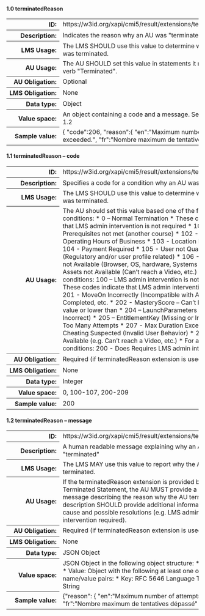 #### 1.0 terminatedReason

<table>
    <tr><th align="right" nowrap>ID:</th><td>https://w3id.org/xapi/cmi5/result/extensions/terminatedReason</td></tr>
    <tr><th align="right" nowrap>Description:</th><td>Indicates the reason why an AU was "terminated"</td></tr>
    <tr><th align="right" nowrap>LMS Usage:</th><td>The LMS SHOULD use this value to determine why the session was terminated. </td></tr>
    <tr><th align="right" nowrap>AU Usage:</th><td>The AU SHOULD set this value in statements it makes with the verb "Terminated". </td></tr>
    <tr><th align="right" nowrap>AU Obligation:</th><td>Optional</td></tr>
    <tr><th align="right" nowrap>LMS Obligation:</th><td>None</td></tr>
    <tr><th align="right" nowrap>Data type:</th><td>Object</td></tr>
    <tr><th align="right" nowrap>Value space:</th><td>An object containing a code and a message.  See sections 1.1, 1.2</td></tr>
    <tr><th align="right" nowrap>Sample value:</th><td>{ "code":206, "reason":{ "en":"Maximum number of attempts exceeded.", "fr":"Nombre maximum de tentatives dépassé" } }</td></tr>
</table>

#### 1.1 terminatedReason – code  

<table>
    <tr><th align="right" nowrap>ID:</th><td>https://w3id.org/xapi/cmi5/result/extensions/terminatedReason</td></tr>
    <tr><th align="right" nowrap>Description:</th><td>Specifies a code for a condition why an AU was "terminated" </td></tr>
    <tr><th align="right" nowrap>LMS Usage:</th><td>The LMS SHOULD use this value to determine why the session was terminated. </td></tr>
    <tr><th align="right" nowrap>AU Usage:</th><td>The AU should set this value based one of the following conditions:
* 0 – Normal Termination
* These codes indicate that LMS admin intervention is not required 
* 101 - Prerequisites not met (another course)
* 102 - Time Bounds – Operating Hours of Business
* 103 - Location Restriction
* 104 - Payment Required
* 105 - User not Qualified (Regulatory and/or user profile related)
* 106 - Dependencies not Available (Browser, OS, hardware, Systems etc.)
* 107 - Assets not Available (Can’t reach a Video, etc.) 
* For all other conditions: 100 – LMS admin intervention is not required 
* These codes indicate that LMS admin intervention is required 
* 201 - MoveOn Incorrectly (Incompatible with AU) – Passed, Completed, etc. 
* 202 - MasteryScore – Can’t be obtainable value or lower than 
* 204 – LaunchParameters (Missing or Incorrect)
* 205 – EntitlementKey (Missing or Invalid)
* 206 - Too Many Attempts
* 207 - Max Duration Exceeded
* 208 - Cheating Suspected (Invalid User Behavior)
* 209 - Assets not Available (e.g. Can’t reach a Video, etc.)
* For all other conditions: 200 - Does Requires LMS admin intervention</td></tr>
    <tr><th align="right" nowrap>AU Obligation:</th><td>Required (if terminatedReason extension is used)</td></tr>
    <tr><th align="right" nowrap>LMS Obligation:</th><td>None</td></tr>
    <tr><th align="right" nowrap>Data type:</th><td>Integer</td></tr>
    <tr><th align="right" nowrap>Value space:</th><td>0, 100-107, 200-209</td></tr>
    <tr><th align="right" nowrap>Sample value:</th><td>200</td></tr>
</table>

#### 1.2 terminatedReason – message  

<table>
    <tr><th align="right" nowrap>ID:</th><td>https://w3id.org/xapi/cmi5/result/extensions/terminatedReason</td></tr>
    <tr><th align="right" nowrap>Description:</th><td>A human readable message explaining why an AU was "terminated" </td></tr>
    <tr><th align="right" nowrap>LMS Usage:</th><td>The LMS MAY use this value to report why the AU session was terminated. </td></tr>
    <tr><th align="right" nowrap>AU Usage:</th><td>If the terminatedReason extension is provided by the AU in a Terminated Statement, the AU MUST provide a human readable message describing the reason why the AU terminated.  The description SHOULD provide additional information about the cause and possible resolutions (e.g. LMS administrator intervention required). </td></tr>
    <tr><th align="right" nowrap>AU Obligation:</th><td>Required (if terminatedReason extension is used)</td></tr>
    <tr><th align="right" nowrap>LMS Obligation:</th><td>None</td></tr>
    <tr><th align="right" nowrap>Data type:</th><td>JSON Object</td></tr>
    <tr><th align="right" nowrap>Value space:</th><td>JSON Object in the following object structure:
* Key: "reason"
* Value: Object with the following at least one of the following name/value pairs:
    * Key: RFC 5646 Language Tags
    * Value: String</td></tr>
    <tr><th align="right" nowrap>Sample value:</th><td>{"reason":  { "en":"Maximum number of attempts exceeded.", "fr":"Nombre maximum de tentatives dépassé" } }</td></tr>
</table>
